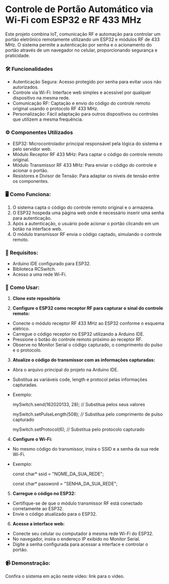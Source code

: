 # Controle de Portão Automático via Wi-Fi com ESP32 e RF 433 MHz

Este projeto combina IoT, comunicação RF e automação para controlar um portão eletrônico remotamente utilizando um ESP32 e módulos RF de 433 MHz. O sistema permite a autenticação por senha e o acionamento do portão através de um navegador no celular, proporcionando segurança e praticidade.


### 🛠️ Funcionalidades

- Autenticação Segura: Acesso protegido por senha para evitar usos não autorizados.
- Controle via Wi-Fi: Interface web simples e acessível por qualquer dispositivo na mesma rede.
- Comunicação RF: Captação e envio do código do controle remoto original usando o protocolo RF 433 MHz.
- Personalização: Fácil adaptação para outros dispositivos ou controles que utilizem a mesma frequência.


### ⚙️ Componentes Utilizados

- ESP32: Microcontrolador principal responsável pela lógica do sistema e pelo servidor web.
- Módulo Receptor RF 433 MHz: Para captar o código do controle remoto original.
- Módulo Transmissor RF 433 MHz: Para enviar o código do controle e acionar o portão.
- Resistores e Divisor de Tensão: Para adaptar os níveis de tensão entre os componentes.


### 🖥️ Como Funciona:

1. O sistema capta o código do controle remoto original e o armazena.
2. O ESP32 hospeda uma página web onde é necessário inserir uma senha para autenticação.
3. Após a autenticação, o usuário pode acionar o portão clicando em um botão na interface web.
4. O módulo transmissor RF envia o código captado, simulando o controle remoto.


### 🧩 Requisitos:

- Arduino IDE configurado para ESP32.
- Biblioteca RCSwitch.
- Acesso a uma rede Wi-Fi.


### 🚀 Como Usar:

1. **Clone este repositório**

2. **Configure o ESP32 como receptor RF para capturar o sinal do controle remoto:**

- Conecte o módulo receptor RF 433 MHz ao ESP32 conforme o esquema elétrico.
- Carregue o código receptor no ESP32 utilizando a Arduino IDE.
- Pressione o botão do controle remoto próximo ao receptor RF.
- Observe no Monitor Serial o código capturado, o comprimento do pulso e o protocolo.

3. **Atualize o código do transmissor com as informações capturadas:**

- Abra o arquivo principal do projeto na Arduino IDE.
- Substitua as variáveis code, length e protocol pelas informações capturadas.

- Exemplo:

  mySwitch.send(162020133, 28); // Substitua pelos seus valores
  
  mySwitch.setPulseLength(508); // Substitua pelo comprimento de pulso capturado
  
  mySwitch.setProtocol(6); // Substitua pelo protocolo capturado

4. **Configure o Wi-Fi:**

- No mesmo código do transmissor, insira o SSID e a senha da sua rede Wi-Fi.
- Exemplo:

  const char* ssid = "NOME_DA_SUA_REDE";
   
  const char* password = "SENHA_DA_SUA_REDE";
  
5. **Carregue o código no ESP32:**

- Certifique-se de que o módulo transmissor RF está conectado corretamente ao ESP32.
- Envie o código atualizado para o ESP32.

6. **Acesse a interface web:**

- Conecte seu celular ou computador à mesma rede Wi-Fi do ESP32.
- No navegador, insira o endereço IP exibido no Monitor Serial.
- Digite a senha configurada para acessar a interface e controlar o portão.

### 📹 Demonstração:
Confira o sistema em ação neste vídeo: link para o vídeo.
